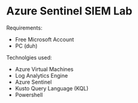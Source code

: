 # Azure Sentinel SIEM Lab

Requirements:

- Free Microsoft Account
- PC (duh)

Technolgies used:
- Azure Virtual Machines
- Log Analytics Engine
- Azure Sentinel
- Kusto Query Language (KQL)
- Powershell